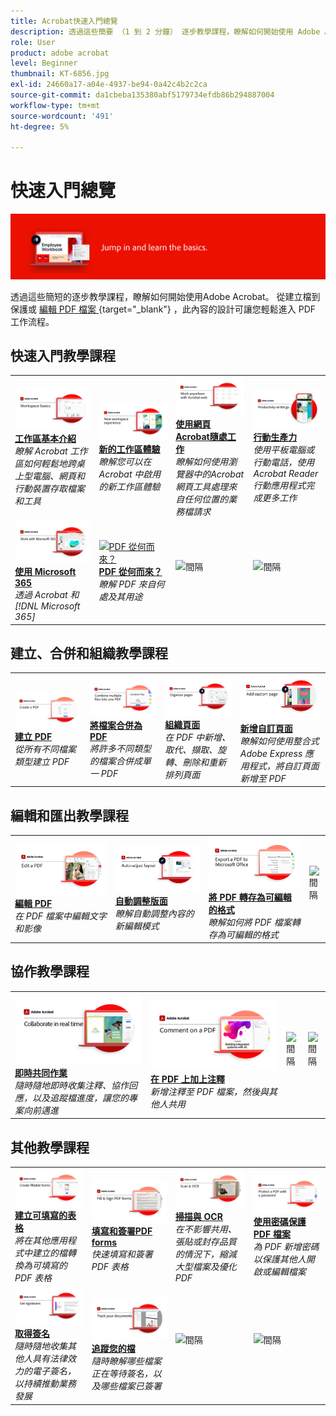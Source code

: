 ```yaml
---
title: Acrobat快速入門總覽
description: 透過這些簡要 （1 到 2 分鐘） 逐步教學課程，瞭解如何開始使用 Adobe Acrobat
role: User
product: adobe acrobat
level: Beginner
thumbnail: KT-6856.jpg
exl-id: 24660a17-a04e-4937-be94-0a42c4b2c2ca
source-git-commit: da1cbeba135380abf5179734efdb86b294887004
workflow-type: tm+mt
source-wordcount: '491'
ht-degree: 5%

---
```


# 快速入門總覽

![Acrobat快速入門影像](../assets/Hero-GettingStarted.png)

透過這些簡短的逐步教學課程，瞭解如何開始使用Adobe Acrobat。 從建立檔到保護或 [ 編輯 PDF 檔案 ](https://www.adobe.com/acrobat/online/pdf-editor.html) {target="_blank"} ，此內容的設計可讓您輕鬆進入 PDF 工作流程。

## 快速入門教學課程

<table style="table-layout:fixed">
<tr>
  <td>
    <a href="get-to-know-the-acrobat-dc-interface.md">
      <img alt="工作區基本介紹" src="../assets/Workspace_1280.png" />
    </a>
    <div>
    <a href="get-to-know-the-acrobat-dc-interface.md"><strong>工作區基本介紹</strong></a>
    </div>
    <em>瞭解 Acrobat 工作區如何輕鬆地跨桌上型電腦、網頁和行動裝置存取檔案和工具</em>
    <br>
  </td>
  <td>
    <a href="new-workspace.md">
      <img alt="新的工作區體驗" src="../assets/NewWorkspace.png" />
    </a>
    <div>
    <a href="new-workspace.md"><strong>新的工作區體驗</strong></a>
    </div>
    <em>瞭解您可以在 Acrobat 中啟用的新工作區體驗</em>
    <br>
  </td>
  <td>
    <a href="acrobatweb.md">
      <img alt="使用網頁Acrobat隨處工作" src="../assets/Acrobatweb_1280.png" />
    </a>
    <div>
    <a href="acrobatweb.md"><strong>使用網頁Acrobat隨處工作</strong></a>
    </div>
    <em>瞭解如何使用瀏覽器中的Acrobat網頁工具處理來自任何位置的業務檔請求</em>
    <br>
  </td>
  <td>
    <a href="productivity.md">
      <img alt="行動生產力" src="../assets/Productivity_1280.png" />
    </a>
    <div>
     <a href="productivity.md"><strong>行動生產力</strong></a>
    </div>
    <em>使用平板電腦或行動電話，使用 Acrobat Reader 行動應用程式完成更多工作</em>
    <br>
  </td>
</tr>
<tr>
    <td>
      <a href="../integrate/integrate-overview.md#microsoft">
        <img alt="使用 Microsoft 365" src="../assets/WorkMicrosoft365_1280.png" />
      </a>
      <div>
      <a href="../integrate/integrate-overview.md#microsoft"><strong>使用 Microsoft 365</strong></a>
      </div>
      <em>透過 Acrobat 和 [!DNL Microsoft 365]</em>
      <br>
    </td>
    <td>
      <a href="where-do-pdfs-come-from.md">
        <img alt="PDF 從何而來？" src="../assets/WherePDFs.jpg" />
      </a>
      <div>
      <a href="where-do-pdfs-come-from.md"><strong>PDF 從何而來？</strong></a>
      </div>
      <em>瞭解 PDF 來自何處及其用途</em>
      <br>
    </td>
    <td>
    <img alt="間隔" src="../assets/Grayspacer.png" />
      <div>
      <br>
    </td>
    <td>
    <img alt="間隔" src="../assets/Grayspacer.png" />
      <div>
      <br>
    </td>
  </tr>
  </table>

## 建立、合併和組織教學課程

<table style="table-layout:fixed">
  <tr>
    <td>
      <a href="create-pdf.md">
        <img alt="建立 PDF 檔案" src="../assets/Create.jpg" />
      </a>
      <div>
      <a href="create-pdf.md"><strong>建立 PDF</strong></a>
      </div>
      <em>從所有不同檔案類型建立 PDF</em>
      <br>
    </td>
    <td>
      <a href="combine-to-pdf.md">
        <img alt="將檔案合併為 PDF" src="../assets/Combine.jpg" />
      </a>
      <div>
      <a href="combine-to-pdf.md"><strong>將檔案合併為 PDF</strong></a>
      </div>
      <em>將許多不同類型的檔案合併成單一 PDF</em>
      <br>
    </td>
    <td>
      <a href="organize.md">
        <img alt="組織頁面" src="../assets/Organize.png" />
      </a>
      <div>
      <a href="organize.md"><strong>組織頁面</strong></a>
      </div>
      <em>在 PDF 中新增、取代、擷取、旋轉、刪除和重新排列頁面</em>
      <br>
    </td>
    <td>
      <a href="add-custom-page.md">
        <img alt="新增自訂頁面" src="../assets/Custompage.png" />
      </a>
      <div>
      <a href="add-custom-page.md"><strong>新增自訂頁面</strong></a>
      </div>
      <em>瞭解如何使用整合式 Adobe Express 應用程式，將自訂頁面新增至 PDF</em>
      <br>
    </td>
  </tr>
  </table>

## 編輯和匯出教學課程

<table style="table-layout:fixed">
  <tr>
    <td>
      <a href="edit-pdf.md">
        <img alt="編輯 PDF" src="../assets/Edit.jpg" />
      </a>
      <div>
      <a href="edit-pdf.md"><strong>編輯 PDF</strong></a>
      </div>
      <em>在 PDF 檔案中編輯文字和影像</em>
      <br>
    </td>
    <td>
      <a href="auto-adjust-layout.md">
        <img alt="自動調整版面" src="../assets/Autoadjust.png" />
      </a>
      <div>
      <a href="auto-adjust-layout.md"><strong>自動調整版面</strong></a>
      </div>
      <em>瞭解自動調整內容的新編輯模式</em>
      <br>
    </td>
    <td>
      <a href="export-pdf.md">
        <img alt="將 PDF 轉存為可編輯的格式" src="../assets/Export.jpg" />
      </a>
      <div>
      <a href="export-pdf.md"><strong>將 PDF 轉存為可編輯的格式</strong></a>
      </div>
      <em>瞭解如何將 PDF 檔案轉存為可編輯的格式</em>
      <br>
    </td>
    <td>
    <img alt="間隔" src="../assets/Whitespacer.png" />
      <div>
      <br>
    </td>
  </tr>
  </table>

## 協作教學課程

<table style="table-layout:fixed">
  <tr>
    <td>
      <a href="collaborate.md">
        <img alt="即時共同作業" src="../assets/Collaborate_1280.png" />
      </a>
      <div>
      <a href="collaborate.md"><strong>即時共同作業</strong></a>
      </div>
      <em>隨時隨地即時收集注釋、協作回應，以及追蹤檔進度，讓您的專案向前邁進</em>
      <br>
    </td>
    <td>
      <a href="comment-on-pdf-files.md">
        <img alt="在 PDF 上加上注釋" src="../assets/Comment.jpg" />
      </a>
      <div>
      <a href="comment-on-pdf-files.md"><strong>在 PDF 上加上注釋</strong></a>
      </div>
      <em>新增注釋至 PDF 檔案，然後與其他人共用</em>
      <br>
    </td>
    <td>
    <img alt="間隔" src="../assets/Whitespacer.png" />
      <div>
      <br>
    </td>
    <td>
    <img alt="間隔" src="../assets/Whitespacer.png" />
      <div>
      <br>
    </td>
</tr>
</table>

## 其他教學課程

<table style="table-layout:fixed">
<tr>
  <td>
    <a href="create-fillable-forms.md">
      <img alt="建立可填寫的表格" src="../assets/Form_1280.png" />
    </a>
    <div>
    <a href="create-fillable-forms.md"><strong>建立可填寫的表格</strong></a>
    </div>
    <em>將在其他應用程式中建立的檔轉換為可填寫的 PDF 表格</em>
    <br>
  </td>
  <td>
    <a href="fill-and-sign.md">
      <img alt="填寫和簽署 PDF 表格" src="../assets/FillSign_1280.png" />
    </a>
    <div>
    <a href="fill-and-sign.md"><strong>填寫和簽署PDF forms</strong></a>
    </div>
    <em>快速填寫和簽署 PDF 表格</em>
    <br>
  </td>
  <td>
    <a href="scan-and-ocr.md">
      <img alt="掃描與 OCR" src="../assets/Scan.jpg" />
    </a>
    <div>
    <a href="scan-and-ocr.md"><strong>掃描與 OCR</strong></a>
    </div>
    <em>在不影響共用、張貼或封存品質的情況下，縮減大型檔案及優化 PDF</em>
    <br>
  </td>
  <td>
    <a href="password-protect.md">
      <img alt="使用密碼保護 PDF 檔案" src="../assets/Protect.jpg" />
    </a>
    <div>
    <a href="password-protect.md"><strong>使用密碼保護 PDF 檔案</strong></a>
    </div>
    <em>為 PDF 新增密碼以保護其他人開啟或編輯檔案</em>
    <br>
  </td>
</tr>
<tr>
  <td>
    <a href="signatures.md">
      <img alt="取得簽名" src="../assets/Signatures_1280.png" />
    </a>
    <div>
    <a href="signatures.md"><strong>取得簽名</strong></a>
    </div>
    <em>隨時隨地收集其他人具有法律效力的電子簽名，以持續推動業務發展</em>
    <br>
  </td>
  <td>
    <a href="track.md">
      <img alt="追蹤您的檔" src="../assets/Track_1280.png" />
    </a>
    <div>
    <a href="track.md"><strong>追蹤您的檔</strong></a>
    </div>
    <em>隨時瞭解哪些檔案正在等待簽名，以及哪些檔案已簽署</em>
    <br>
  </td>
  <td>
   <img alt="間隔" src="../assets/Grayspacer.png" />
    <div>
    <br>
  </td>
  <td>
   <img alt="間隔" src="../assets/Grayspacer.png" />
    <div>
    <br>
  </td>
</tr>
</table>
